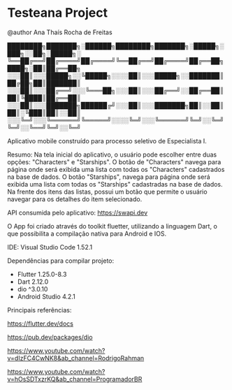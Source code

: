 # Testeana Project
@author Ana Thaís Rocha de Freitas

████████╗███████╗░██████╗████████╗███████╗░█████╗░███╗░░██╗░█████╗░
╚══██╔══╝██╔════╝██╔════╝╚══██╔══╝██╔════╝██╔══██╗████╗░██║██╔══██╗
░░░██║░░░█████╗░░╚█████╗░░░░██║░░░█████╗░░███████║██╔██╗██║███████║
░░░██║░░░██╔══╝░░░╚═══██╗░░░██║░░░██╔══╝░░██╔══██║██║╚████║██╔══██║
░░░██║░░░███████╗██████╔╝░░░██║░░░███████╗██║░░██║██║░╚███║██║░░██║
░░░╚═╝░░░╚══════╝╚═════╝░░░░╚═╝░░░╚══════╝╚═╝░░╚═╝╚═╝░░╚══╝╚═╝░░╚═╝

Aplicativo mobile construído para processo seletivo de Especialista I.

Resumo:
Na tela inicial do aplicativo, o usuário pode escolher entre duas opções: "Characters" e "Starships".
O botão de "Characters" navega para página onde será exibida uma lista com todas os "Characters" cadastrados na base de dados. 
O botão "Starships", navega para página onde será exibida uma lista com todas os "Starships" cadastradas na base de dados. 
Na frente dos itens das listas, possui um botão que permite o usuário navegar para os detalhes do item selecionado.

API consumida pelo aplicativo: https://swapi.dev 

O App foi criado através do toolkit fluetter, utilizando a linguagem Dart, 
o que possibilita a compilação nativa para Android e IOS.

IDE: Visual Studio Code 1.52.1

Dependências para compilar projeto:
- Flutter 1.25.0-8.3
- Dart 2.12.0
- dio ^3.0.10
- Android Studio 4.2.1

Principais referências: 

https://flutter.dev/docs

https://pub.dev/packages/dio

https://www.youtube.com/watch?v=dIzFC4CwNK8&ab_channel=RodrigoRahman

https://www.youtube.com/watch?v=hOsSDTxzrKQ&ab_channel=ProgramadorBR

